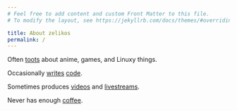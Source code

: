 ```yaml
---
# Feel free to add content and custom Front Matter to this file.
# To modify the layout, see https://jekyllrb.com/docs/themes/#overriding-theme-defaults

title: About zelikos
permalink: /
---
```



Often <a rel="me" href="https://mastodon.online/@Akzel">toots</a> about anime, games, and Linuxy things.

Occasionally [writes](https://gitlab.com/zelikos) [code](https://github.com/zelikos).

Sometimes produces [videos](https://youtube.com/pmk94) and [livestreams](https://twitch.tv/akzel94).

Never has enough [coffee](https://ko-fi.com/akzel94).
